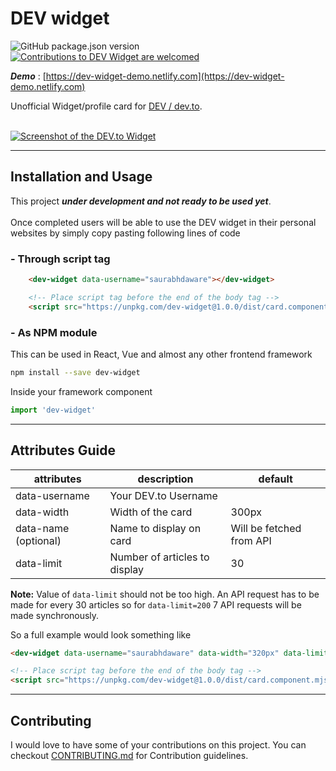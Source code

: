 # DEV widget
<p align="left">
<img alt="GitHub package.json version" src="https://img.shields.io/github/package-json/v/saurabhdaware/dev-widget?style=flat-square"> <a href="CONTRIBUTING.md"><img alt="Contributions to DEV Widget are welcomed" src="https://img.shields.io/badge/contributions-welcome-brightgreen?style=flat-square"></a>
</p>

***Demo*** : [https://dev-widget-demo.netlify.com](https://dev-widget-demo.netlify.com)

Unofficial Widget/profile card for [DEV / dev.to](https://dev.to/).
<br><br>

[![Screenshot of the DEV.to Widget](https://res.cloudinary.com/saurabhdaware/image/upload/v1571605298/saurabh2019/Screenshot_from_2019-10-21_02-30-14.png)](#installation-and-usage)

---

## Installation and Usage

This project ***under development and not ready to be used yet***. 
<br><br> Once completed users will be able to use the DEV widget in their personal websites by simply copy pasting following lines of code

### - Through script tag

```html
    <dev-widget data-username="saurabhdaware"></dev-widget>

    <!-- Place script tag before the end of the body tag -->
    <script src="https://unpkg.com/dev-widget@1.0.0/dist/card.component.mjs" type="module"></script>
```


### - As NPM module
This can be used in React, Vue and almost any other frontend framework 
```sh
npm install --save dev-widget
```

Inside your framework component
```js
import 'dev-widget'
```


--- 

## Attributes Guide

| attributes    | description                   | default                  | 
|---------------|-------------------------------|--------------------------|
| data-username | Your DEV.to Username          |                          |
| data-width    | Width of the card             | 300px                    |
| data-name (optional)    | Name to display on card       | Will be fetched from API |
| data-limit    | Number of articles to display | 30                       |

**Note:** Value of `data-limit` should not be too high. An API request has to be made for every 30 articles so for `data-limit=200` 7 API requests will be made synchronously.

So a full example would look something like 
```html
<dev-widget data-username="saurabhdaware" data-width="320px" data-limit="3" data-name="Saurabh 😎"></dev-widget>

<!-- Place script tag before the end of the body tag -->
<script src="https://unpkg.com/dev-widget@1.0.0/dist/card.component.mjs" type="module"></script>
```

---

## Contributing

I would love to have some of your contributions on this project. You can checkout [CONTRIBUTING.md](CONTRIBUTING.md) for Contribution guidelines.
